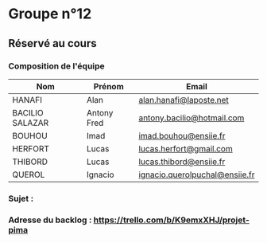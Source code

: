 # Groupe n°12

## Réservé au cours

### Composition de l'équipe

| Nom          | Prénom      | Email                         |
| -------------|-------------|-------------------------------|
| HANAFI | Alan | alan.hanafi@laposte.net |
| BACILIO SALAZAR | Antony Fred | antony.bacilio@hotmail.com |
| BOUHOU | Imad | imad.bouhou@ensiie.fr |
| HERFORT | Lucas | lucas.herfort@gmail.com |
| THIBORD | Lucas | lucas.thibord@ensiie.fr |
| QUEROL | Ignacio | ignacio.querolpuchal@ensiie.fr |

### Sujet : 

### Adresse du backlog : https://trello.com/b/K9emxXHJ/projet-pima

